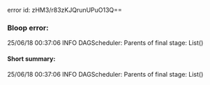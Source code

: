 error id: zHM3/r83zKJQrunUPuO13Q==
### Bloop error:

25/06/18 00:37:06 INFO DAGScheduler: Parents of final stage: List()
#### Short summary: 

25/06/18 00:37:06 INFO DAGScheduler: Parents of final stage: List()